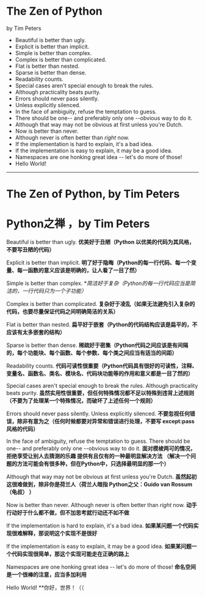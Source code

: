 # The Zen of Python
  by Tim Peters

- Beautiful is better than ugly.
- Explicit is better than implicit.
- Simple is better than complex.
- Complex is better than complicated.
- Flat is better than nested.
- Sparse is better than dense.
- Readability counts.
- Special cases aren't special enough to break the rules.
- Although practicality beats purity.
- Errors should never pass silently.
- Unless explicitly silenced.
- In the face of ambiguity, refuse the temptation to guess.
- There should be one-- and preferably only one --obvious way to do it.
- Although that way may not be obvious at first unless you're Dutch.
- Now is better than never.
- Although never is often better than *right* now.
- If the implementation is hard to explain, it's a bad idea.
- If the implementation is easy to explain, it may be a good idea.
- Namespaces are one honking great idea -- let's do more of those!
- Hello World!

----------------------------------------------------------------------

# The Zen of Python, by Tim Peters
# **Python之禅 ，by Tim Peters**

Beautiful is better than ugly.
**优美好于丑陋（Python 以优美的代码为其风格，不要写丑陋的代码）**

Explicit is better than implicit.
**明了好于隐晦（Python的每一行代码、每一个变量、每一函数的意义应该是明确的，让人看了一目了然）**

Simple is better than complex.
**简洁好于复杂（Python的每一行代码应当是简洁的，一行代码只为一个子功能）*

Complex is better than complicated.
**复杂好于凌乱（如果无法避免引入复杂的代码，也要尽量保证代码之间明确简洁的关系）**

Flat is better than nested.
**扁平好于嵌套（Python的代码结构应该是扁平的，不应该有太多嵌套的结构）**

Sparse is better than dense.
**稀疏好于密集（Python代码之间应该是有间隔的，每个功能块、每个函数、每个参数、每个类之间应当有适当的间距）**

Readability counts.
**代码可读性很重要（Python代码具有很好的可读性，注释、变量名、函数名、类名、模块名、代码块功能等的作用和意义都是一目了然的）**

Special cases aren't special enough to break the rules.
Although practicality beats purity.
**虽然实用性很重要，但任何特殊情况都不足以特殊到违背上述规则
（不要为了处理某一个特殊情况，而破坏了上述任何一个规则）**

Errors should never pass silently.
Unless explicitly silenced.
**不要忽视任何错误，除非有意为之（任何时候都要对异常和错误进行处理，不要写 except:pass 风格的代码）**

In the face of ambiguity, refuse the temptation to guess.
There should be one-- and preferably only one --obvious way to do it.
**面对模棱两可的情况，拒绝享受让别人去猜测的乐趣 提供有且仅有的一种最明显解决方法
（解决一个问题的方法可能会有很多种，但在Python中，只选择最明显的那一个）**

Although that way may not be obvious at first unless you're Dutch.
**虽然起初这很难做到，除非你是荷兰人（荷兰人暗指 Python之父：Guido van Rossum（龟叔） ）**

Now is better than never.
Although never is often better than *right* now.
**动手行动好于什么都不做，但不加思考就行动还不如不做**

If the implementation is hard to explain, it's a bad idea.
**如果某问题一个代码实现很难解释，那说明这个实现不是很好**

If the implementation is easy to explain, it may be a good idea.
**如果某问题一个代码实现很简单，那这个实现可能走在正确的路上**

Namespaces are one honking great idea -- let's do more of those!
**命名空间是一个很棒的注意，应当多加利用**

Hello World!
**你好，世界！（（
